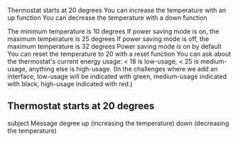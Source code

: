 Thermostat starts at 20 degrees
You can increase the temperature with an up function
You can decrease the temperature with a down function

The minimum temperature is 10 degrees
If power saving mode is on, the maximum temperature is 25 degrees
If power saving mode is off, the maximum temperature is 32 degrees
Power saving mode is on by default
You can reset the temperature to 20 with a reset function
You can ask about the thermostat's current energy usage: < 18 is low-usage, < 25 is medium-usage, anything else is high-usage.
(In the challenges where we add an interface, low-usage will be indicated with green, medium-usage indicated with black, high-usage indicated with red.)


## Thermostat starts at 20 degrees 
  

subject    Message 
degree     up   (increasing the temperature)
           down (decreasing the temperature)


